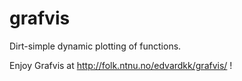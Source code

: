 grafvis
=======

Dirt-simple dynamic plotting of functions.

Enjoy Grafvis at http://folk.ntnu.no/edvardkk/grafvis/ !
